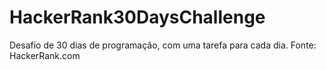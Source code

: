 # HackerRank30DaysChallenge
Desafio de 30 dias de programação, com uma tarefa para cada dia. Fonte: HackerRank.com
